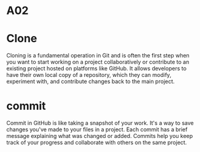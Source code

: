 # A02
# Clone
Cloning is a fundamental operation in Git and is often the first step when you want to start working on a project collaboratively or contribute to an existing project hosted on platforms like GitHub. It allows developers to have their own local copy of a repository, which they can modify, experiment with, and contribute changes back to the main project.
# commit
Commit in GitHub is like taking a snapshot of your work. It's a way to save changes you've made to your files in a project. Each commit has a brief message explaining what was changed or added. Commits help you keep track of your progress and collaborate with others on the same project.






